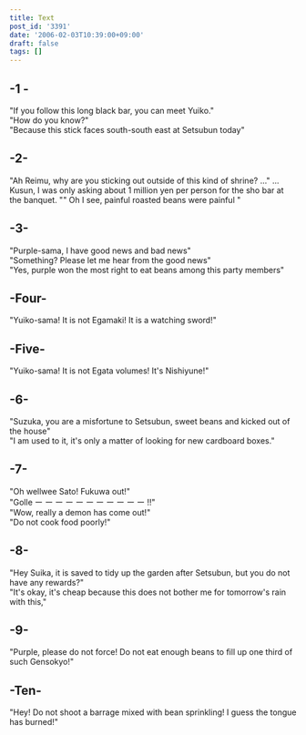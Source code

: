 ```yaml
---
title: Text
post_id: '3391'
date: '2006-02-03T10:39:00+09:00'
draft: false
tags: []
---
```


## -1 -

"If you follow this long black bar, you can meet Yuiko."  
"How do you know?"  
"Because this stick faces south-south east at Setsubun today"

## -2-

"Ah Reimu, why are you sticking out outside of this kind of shrine? ..." ... Kusun, I was only asking about 1 million yen per person for the sho bar at the banquet. "" Oh I see, painful roasted beans were painful "

## -3-

"Purple-sama, I have good news and bad news"  
"Something? Please let me hear from the good news"  
"Yes, purple won the most right to eat beans among this party members"

## -Four-

"Yuiko-sama! It is not Egamaki! It is a watching sword!"

## -Five-

"Yuiko-sama! It is not Egata volumes! It's Nishiyune!"

## -6-

"Suzuka, you are a misfortune to Setsubun, sweet beans and kicked out of the house"  
"I am used to it, it's only a matter of looking for new cardboard boxes."

## -7-

"Oh wellwee Sato! Fukuwa out!"  
"Golle ー ー ー ー ー ー ー ー ー ー ー !!"  
"Wow, really a demon has come out!"  
"Do not cook food poorly!"

## -8-

"Hey Suika, it is saved to tidy up the garden after Setsubun, but you do not have any rewards?"  
"It's okay, it's cheap because this does not bother me for tomorrow's rain with this,"

## -9-

"Purple, please do not force! Do not eat enough beans to fill up one third of such Gensokyo!"

## -Ten-

"Hey! Do not shoot a barrage mixed with bean sprinkling! I guess the tongue has burned!"